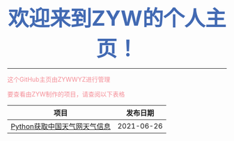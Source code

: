 <span style="display:block;text-align:center;color:#426ab3;font-size:48px">**欢迎来到ZYW的个人主页！**</span>

---

<span style="display:block;text-align:left;color:#f58f98;">这个GitHub主页由ZYWWYZ进行管理</span>

<span style="display:block;text-align:left;color:#f58f98;">要查看由ZYW制作的项目，请查阅以下表格</span>

|项目|发布日期|
|:--:|:--:|
|[Python获取中国天气网天气信息](https://github.com/ZYWWYZ123/Python_get_weather)|2021-06-26|
